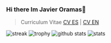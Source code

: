 ### Hi there Im Javier Oramas👋

> Curriculum Vitae
<a href="https://github.com/JavierOramas/CV/releases/download/untagged-1cf5edd52cd1ae70423f/CV_Javier_EN.pdf">CV ES</a> | <a href="https://github.com/JavierOramas/CV/releases/download/untagged-1cf5edd52cd1ae70423f/CV_Javier_ES.pdf">CV EN</a>

![streak](https://github-readme-streak-stats.herokuapp.com/?user=javieroramas)
![trophy](https://github-profile-trophy.vercel.app/?username=javieroramas&column=3&margin-w=15&margin-h=15)
![github stats](https://github-readme-stats.vercel.app/api?username=javieroramas)
![stats](https://cr-skills-chart-widget.azurewebsites.net/api/api?username=javieroramas)
